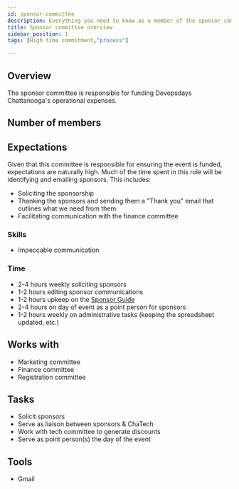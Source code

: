 ```yaml
---
id: sponsor-committee
description: Everything you need to know as a member of the sponsor committee
title: Sponsor committee overview
sidebar_position: 1
tags: [High time commitment,"process"]

---
```


## Overview

The sponsor committee is responsible for funding Devopsdays Chattanooga's operational expenses.

## Number of members


## Expectations

Given that this committee is responsible for ensuring the event is funded, expectations are naturally high. Much of the time spent in this role will be identifying and emailing sponsors. This includes:

* Soliciting the sponsorship
* Thanking the sponsors and sending them a "Thank you" email that outlines what we need from them
* Facilitating communication with the finance committee

### Skills

* Impeccable communication

### Time

* 2-4 hours weekly soliciting sponsors
* 1-2 hours editing sponsor communications
* 1-2 hours upkeep on the [Sponsor Guide][sponsor_guide]
* 2-4 hours on day of event as a point person for sponsors
* 1-2 hours weekly on administrative tasks (keeping the spreadsheet updated, etc.)

## Works with

* Marketing committee
* Finance committee
* Registration committee

## Tasks

* Solicit sponsors
* Serve as liaison between sponsors & ChaTech
* Work with tech committee to generate discounts
* Serve as point person(s) the day of the event

## Tools

* Gmail

[sponsor_guide]: https://bit.ly/dod-cha-sponsors-
